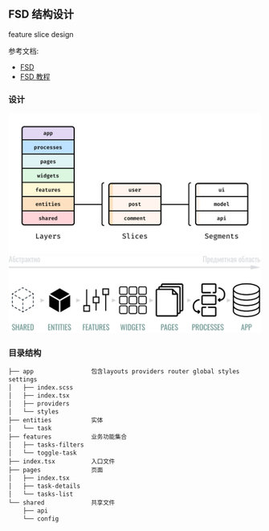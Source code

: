 ## FSD 结构设计

feature slice design

参考文档:

- [FSD](https://feature-sliced.design/)
- [FSD 教程](https://feature-sliced.design/docs/get-started/tutorial)

### 设计

![](./visual_schema-ca092cc631de8c129dfb48174d0a927a.jpeg)
![](./layers_flow-88496fd4047ede3ddbdbd73d4a46ddae.png)

### 目录结构

```
├── app                包含layouts providers router global styles settings
│   ├── index.scss
│   ├── index.tsx
│   ├── providers
│   └── styles
├── entities           实体
│   └── task
├── features           业务功能集合
│   ├── tasks-filters
│   └── toggle-task
├── index.tsx          入口文件
├── pages              页面
│   ├── index.tsx
│   ├── task-details
│   └── tasks-list
└── shared             共享文件
    ├── api
    └── config
```
